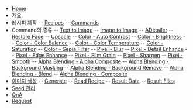 - [Home](/)
- [개요](docs/1_overview.md)
- 레시피 제작
-- [Recipes](docs/2_recipes.md)
-- [Commands](docs/3_commands.md)
- Command의 종류
-- [Text to Image](docs/4_txt2img.md)
-- [Image to Image](docs/page1.md)
-- [ADetailer](docs/.md)
-- [Restore Face](docs/7_restoreface.md)
-- [Upscale](docs/8_upscale.md)
-- [Color - Auto Contrast](docs/.md)
-- [Color - Brightness](docs/.md)
-- [Color - Color Balance](docs/.md)
-- [Color - Color Temperature](docs/.md)
-- [Color - Saturation](docs/.md)
-- [Color - Sepia Filter](docs/.md)
-- [Pixel - Blur](docs/.md)
-- [Pixel - Detail Enhance](docs/.md)
-- [Pixel - Edge Enhance](docs/.md)
-- [Pixel - Film Grain](docs/.md)
-- [Pixel - Sharpen](docs/.md)
-- [Pixel - Smooth](docs/.md)
-- [Alpha Blending - Alpha Composite](docs/.md)
-- [Alpha Blending - Background Masking](docs/.md)
-- [Alpha Blending - Background Remove](docs/.md)
-- [Alpha Blending - Blend](docs/.md)
-- [Alpha Blending - Composite](docs/.md)
- [이미지 생성](docs/.md)
-- [Generate](docs/.md)
-- [Read Recipe](docs/.md)
-- [Result Data](docs/.md)
-- [Result Files](docs/.md)
- [Seed 관리](docs/.md)
- [QnA](docs/.md)
- [Request](docs/.md)
